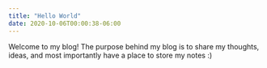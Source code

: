 ```yaml
---
title: "Hello World"
date: 2020-10-06T00:00:38-06:00
---
```


Welcome to my blog! The purpose behind my blog is to share my thoughts, ideas, and most importantly have a place to store my notes :) 

